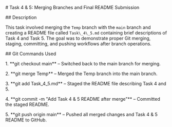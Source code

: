 \# Task 4 \& 5: Merging Branches and Final README Submission



\## Description

This task involved merging the `Temp` branch with the `main` branch and creating a README file called `Task\_4\_5.md` containing brief descriptions of Task 4 and Task 5. The goal was to demonstrate proper Git merging, staging, committing, and pushing workflows after branch operations.



\## Git Commands Used



1\. \*\*git checkout main\*\* – Switched back to the main branch for merging.  

2\. \*\*git merge Temp\*\* – Merged the Temp branch into the main branch.  

3\. \*\*git add Task\_4\_5.md\*\* – Staged the README file describing Task 4 and 5.  

4\. \*\*git commit -m "Add Task 4 \& 5 README after merge"\*\* – Committed the staged README.  

5\. \*\*git push origin main\*\* – Pushed all merged changes and Task 4 \& 5 README to GitHub.  




